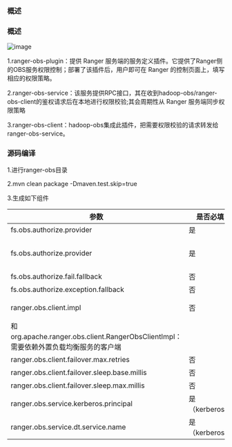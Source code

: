 ### 概述
### 概述
 ![image](https://user-images.githubusercontent.com/10207782/175764329-da0d34e0-cd4d-4a66-ae9a-1ab3c8060c2f.png)

1.ranger-obs-plugin：提供 Ranger 服务端的服务定义插件。它提供了Ranger侧的OBS服务权限控制；部署了该插件后，用户即可在 Ranger 的控制页面上，填写相应的权限策略。


2.ranger-obs-service：该服务提供RPC接口，其在收到hadoop-obs/ranger-obs-client的鉴权请求后在本地进行权限校验;其会周期性从 Ranger 服务端同步权限策略


3.ranger-obs-client：hadoop-obs集成此插件，把需要权限校验的请求转发给ranger-obs-service。

### 源码编译 
1.进行ranger-obs目录


2.mvn clean package -Dmaven.test.skip=true


3.生成如下组件


|  参数   | 是否必填  | 默认值  | 解释  |
|  ----  | ----  | ----  | ----  |
| fs.obs.authorize.provider  | 是 | 空 | hadoop-obs采用的鉴权类 |
| fs.obs.authorize.provider  | 是 | 空 | ranger-obs-service服务地址，当ranger.obs.client.impl为LoadBalanceRangerObsClientImpl时此配置项可以填写多个地址，并以分号分割 |
| fs.obs.authorize.fail.fallback  | 否 | false | 当鉴权失败时是否fallback |
| fs.obs.authorize.exception.fallback  | 否 | true | 当鉴权异常时是否fallback |
| ranger.obs.client.impl  | 否 | org.apache.ranger.obs.client.LoadBalanceRangerObsClientImpl | org.apache.ranger.obs.client.LoadBalanceRangerObsClientImpl：带负载均衡能力的客户端
和org.apache.ranger.obs.client.RangerObsClientImpl：需要依赖外置负载均衡服务的客户端 |
| ranger.obs.client.failover.max.retries  | 否 | 3 | 负载均衡客户端退避重试策略最大重试次数 |
| ranger.obs.client.failover.sleep.base.millis  | 否 | 100 | 负载均衡客户端退避重试策略间隔时间基数 |
| ranger.obs.client.failover.sleep.max.millis  | 否 | 2000 | 负载均衡客户端退避重试策略最大间隔时间 |
| ranger.obs.service.kerberos.principal  | 是（kerberos） | 无 | 安全集群配置项，ranger-obs-service服务的kerberos principal |
| ranger.obs.service.dt.service.name  | 是（kerberos）| 0.0.0.0:26901 | 安全集群配置项，请务必和ranger-obs-service中的ranger.obs.service.dt.service.name配置项保持一致 |


